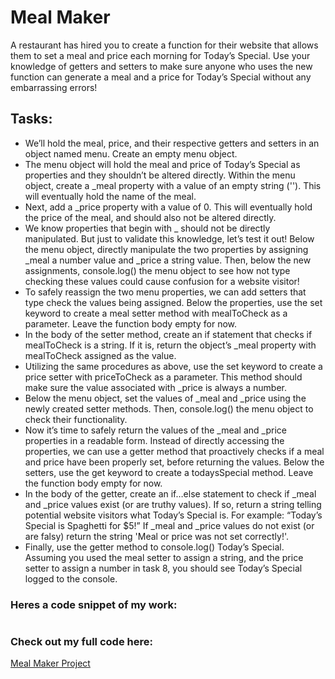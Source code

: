 # Meal Maker

A restaurant has hired you to create a function for their website that allows them to set a meal and price each morning for Today’s Special. Use your knowledge of getters and setters to make sure anyone who uses the new function can generate a meal and a price for Today’s Special without any embarrassing errors!

## Tasks:

- We’ll hold the meal, price, and their respective getters and setters in an object named menu. Create an empty menu object.
- The menu object will hold the meal and price of Today’s Special as properties and they shouldn’t be altered directly. Within the menu object, create a _meal property with a value of an empty string (''). This will eventually hold the name of the meal.
- Next, add a _price property with a value of 0. This will eventually hold the price of the meal, and should also not be altered directly.
- We know properties that begin with _ should not be directly manipulated. But just to validate this knowledge, let’s test it out! Below the menu object, directly manipulate the two properties by assigning _meal a number value and _price a string value. Then, below the new assignments, console.log() the menu object to see how not type checking these values could cause confusion for a website visitor!
- To safely reassign the two menu properties, we can add setters that type check the values being assigned. Below the properties, use the set keyword to create a meal setter method with mealToCheck as a parameter. Leave the function body empty for now.
- In the body of the setter method, create an if statement that checks if mealToCheck is a string. If it is, return the object’s _meal property with mealToCheck assigned as the value.
- Utilizing the same procedures as above, use the set keyword to create a price setter with priceToCheck as a parameter. This method should make sure the value associated with _price is always a number.
- Below the menu object, set the values of _meal and _price using the newly created setter methods. Then, console.log() the menu object to check their functionality.
- Now it’s time to safely return the values of the _meal and _price properties in a readable form. Instead of directly accessing the properties, we can use a getter method that proactively checks if a meal and price have been properly set, before returning the values. Below the setters, use the get keyword to create a todaysSpecial method. Leave the function body empty for now.
- In the body of the getter, create an if…else statement to check if _meal and _price values exist (or are truthy values). If so, return a string telling potential website visitors what Today’s Special is. For example: “Today’s Special is Spaghetti for $5!” If _meal and _price values do not exist (or are falsy) return the string 'Meal or price was not set correctly!'.
- Finally, use the getter method to console.log() Today’s Special. Assuming you used the meal setter to assign a string, and the price setter to assign a number in task 8, you should see Today’s Special logged to the console. 

### Heres a code snippet of my work:

```javascript

```

### Check out my full code here:

[Meal Maker Project](Meal%20Maker.js)